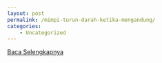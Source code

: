 ```yaml
---
layout: post
permalink: /mimpi-turun-darah-ketika-mengandung/
categories:
    - Uncategorized
---
```


[Baca Selengkapnya](/08)
